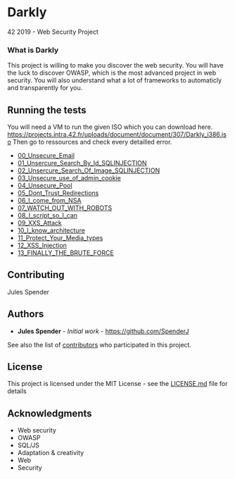 # Darkly
42 2019 - Web Security Project

### What is Darkly

This project is willing to make you discover the web security.
You will have the luck to discover OWASP, which is the most advanced project in web security.
You will also understand what a lot of frameworks to automaticly and transparently for you.

## Running the tests

You will need a VM to run the given ISO which you can download here.
https://projects.intra.42.fr/uploads/document/document/307/Darkly_i386.iso
Then go to ressources and check every detailled error.

* [00_Unsecure_Email](https://github.com/SpenderJ/Darkly/blob/master/00_Unsecure_Email/Ressources/info.md)
* [01_Unsercure_Search_By_Id_SQLINJECTION](https://github.com/SpenderJ/Darkly/blob/master/01_Unsercure_Search_By_Id_SQLINJECTION/Ressources/info.md)
* [02_Unsercure_Search_Of_Image_SQLINJECTION](https://github.com/SpenderJ/Darkly/blob/master/02_Unsercure_Search_Of_Image_SQLINJECTION/Ressources/info.md)
* [03_Unsecure_use_of_admin_cookie](https://github.com/SpenderJ/Darkly/blob/master/03_Unsecure_use_of_admin_cookie/Ressources/info.md)
* [04_Unsecure_Pool](https://github.com/SpenderJ/Darkly/blob/master/04_Unsecure_Pool/Ressources/info.md)
* [05_Dont_Trust_Redirections](https://github.com/SpenderJ/Darkly/blob/master/05_Dont_Trust_Redirections/Ressources/info.md)
* [06_I_come_from_NSA](https://github.com/SpenderJ/Darkly/blob/master/06_I_come_from_NSA/Ressources/info.md)
* [07_WATCH_OUT_WITH_ROBOTS](https://github.com/SpenderJ/Darkly/blob/master/07_WATCH_OUT_WITH_ROBOTS/Ressources/info.md)
* [08_I_script_so_I_can](https://github.com/SpenderJ/Darkly/blob/master/08_I_script_so_I_can/Ressources/info.md)
* [09_XXS_Attack](https://github.com/SpenderJ/Darkly/blob/master/09_XXS_Attack/Ressources/info.md)
* [10_I_know_architecture](https://github.com/SpenderJ/Darkly/blob/master/10_I_know_architecture/Ressources/info.md)
* [11_Protect_Your_Media_types](https://github.com/SpenderJ/Darkly/blob/master/11_Protect_Your_Media_types/Ressources/info.md)
* [12_XSS_Injection](https://github.com/SpenderJ/Darkly/blob/master/12_XSS_Injection/Ressources/info.md)
* [13_FINALLY_THE_BRUTE_FORCE](https://github.com/SpenderJ/Darkly/blob/master/13_FINALLY_THE_BRUTE_FORCE/Ressources/info.md)

## Contributing

Jules Spender

## Authors

* **Jules Spender** - *Initial work* - https://github.com/SpenderJ

See also the list of [contributors](https://github.com/SpenderJ/Darkly/contributors) who participated in this project.

## License

This project is licensed under the MIT License - see the [LICENSE.md](LICENSE.md) file for details

## Acknowledgments

* Web security
* OWASP
* SQL/JS
* Adaptation & creativity
* Web
* Security
